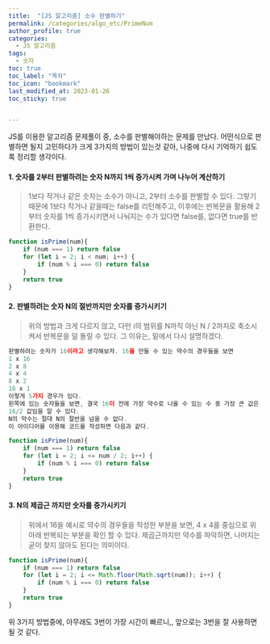 ```yaml
---
title:  "[JS 알고리즘] 소수 판별하기"
permalink: /categories/algo_etc/PrimeNum
author_profile: true
categories:
  - JS 알고리즘
tags:
  - 숫자
toc: true
toc_label: "목차"
toc_icon: "bookmark"
last_modified_at: 2023-01-26
toc_sticky: true 


---
```


 JS를 이용한 알고리즘 문제풀이 중, 소수를 판별해야하는 문제를 만났다. 어떤식으로 판별하면 될지 고민하다가 크게 3가지의 방법이 있는것 같아, 나중에 다시 기억하기 쉽도록 정리할 생각이다.



#### 1. 숫자를 2부터 판별하려는 숫자 N까지 1씩 증가시켜 가며 나누어 계산하기

> 1보다 작거나 같은 숫자는 소수가 아니고, 2부터 소수를 판별할 수 있다. 그렇기 때문에 1보다 작거나 같을때는 false를 리턴해주고, 이후에는 반복문을 활용해 2부터 숫자를 1씩 증가시키면서 나눠지는 수가 있다면 false를, 없다면 true를 반환한다. 

```js
function isPrime(num){
    if (num === 1) return false
    for (let i = 2; i < num; i++) {
        if (num % i === 0) return false
    }
    return true
}
```



#### 2. 판별하려는 숫자 N의 절반까지만 숫자를 증가시키기

> 위의 방법과 크게 다르지 않고, 다만 i의 범위를 N까직 아닌 N / 2까지로 축소시켜서 반복문을 덜 돌릴 수 있다. 그 이유는, 밑에서 다시 설명하겠다.

```js
판별하려는 숫자가 16이라고 생각해보자. 16을 만들 수 있는 약수의 경우들을 보면
1 x 16
2 x 8
4 x 4
8 x 2
16 x 1 
이렇게 5가지 경우가 있다.
왼쪽에 있는 숫자들을 보면, 결국 16이 전에 가장 약수로 나올 수 있는 수 중 가장 큰 값은 8, 즉
16/2 값임을 알 수 있다. 
N의 약수는 절대 N의 절반을 넘을 수 없다. 
이 아이디어를 이용해 코드를 작성하면 다음과 같다.
```

```js
function isPrime(num){
    if (num === 1) return false
    for (let i = 2; i <= num / 2; i++) {
        if (num % i === 0) return false
    }
    return true
}
```



#### 3. N의 제곱근 까지만 숫자를 증가시키기

> 위에서 16을 예시로 약수의 경우들을 작성한 부분을 보면, 4 x 4를 중심으로 위아래 반복되는 부분을 확인 할 수 있다.  제곱근까지만 약수를 파악하면, 나머지는 굳이 찾지 않아도 된다는 의미이다.

```js
function isPrime(num){
    if (num === 1) return false
    for (let i = 2; i <= Math.floor(Math.sqrt(num)); i++) {
        if (num % i === 0) return false
    }
    return true
}
```



위 3가지 방법중에, 아무래도 3번이 가장 시간이 빠르니,, 앞으로는 3번을 잘 사용하면 될 것 같다.
